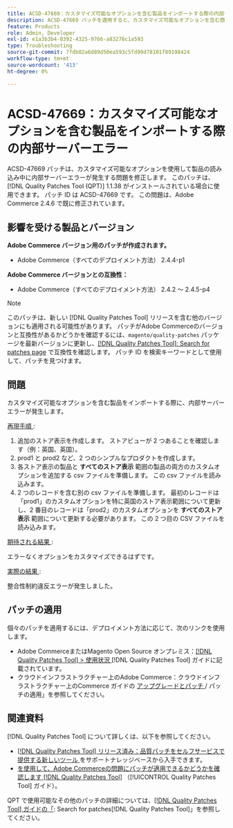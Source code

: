 ```yaml
---
title: ACSD-47669：カスタマイズ可能なオプションを含む製品をインポートする際の内部サーバーエラー
description: ACSD-47669 パッチを適用すると、カスタマイズ可能なオプションを含む商品を読み込む際に内部サーバーエラーが発生するAdobe Commerceの問題を修正できます。
feature: Products
role: Admin, Developer
exl-id: e1a3b3b4-0392-4325-9766-a83276c1a593
type: Troubleshooting
source-git-commit: 7fdb02a6d89d50ea593c5fd99d78101f89198424
workflow-type: tm+mt
source-wordcount: '413'
ht-degree: 0%

---
```


# ACSD-47669：カスタマイズ可能なオプションを含む製品をインポートする際の内部サーバーエラー

ACSD-47669 パッチは、カスタマイズ可能なオプションを使用して製品の読み込み中に内部サーバーエラーが発生する問題を修正します。 このパッチは、[!DNL Quality Patches Tool (QPT)] 1.1.38 がインストールされている場合に使用できます。 パッチ ID は ACSD-47669 です。 この問題は、Adobe Commerce 2.4.6 で既に修正されています。

## 影響を受ける製品とバージョン

**Adobe Commerce バージョン用のパッチが作成されます。**

* Adobe Commerce（すべてのデプロイメント方法） 2.4.4-p1

**Adobe Commerce バージョンとの互換性：**

* Adobe Commerce（すべてのデプロイメント方法） 2.4.2 ～ 2.4.5-p4

>[!NOTE]
>
>このパッチは、新しい [!DNL Quality Patches Tool] リリースを含む他のバージョンにも適用される可能性があります。 パッチがAdobe Commerceのバージョンと互換性があるかどうかを確認するには、`magento/quality-patches` パッケージを最新バージョンに更新し、[[!DNL Quality Patches Tool]: Search for patches page](https://experienceleague.adobe.com/tools/commerce-quality-patches/index.html) で互換性を確認します。 パッチ ID を検索キーワードとして使用して、パッチを見つけます。

## 問題

カスタマイズ可能なオプションを含む製品をインポートする際に、内部サーバーエラーが発生します。

<u> 再現手順 </u>:

1. 追加のストア表示を作成します。 ストアビューが 2 つあることを確認します（例：英国、英国）。
1. prod1 と prod2 など、2 つのシンプルなプロダクトを作成します。
1. 各ストア表示の製品と **すべてのストア表示** 範囲の製品の両方のカスタムオプションを追加する csv ファイルを準備します。 この csv ファイルを読み込みます。
1. 2 つのレコードを含む別の csv ファイルを準備します。 最初のレコードは「prod1」のカスタムオプションを特に英国のストア表示範囲について更新し、2 番目のレコードは「prod2」のカスタムオプションを **すべてのストア表示** 範囲について更新する必要があります。 この 2 つ目の CSV ファイルを読み込みます。

<u> 期待される結果 </u>:

エラーなくオプションをカスタマイズできるはずです。

<u> 実際の結果 </u>:

整合性制約違反エラーが発生しました。

## パッチの適用

個々のパッチを適用するには、デプロイメント方法に応じて、次のリンクを使用します。

* Adobe CommerceまたはMagento Open Source オンプレミス：[[!DNL Quality Patches Tool] > 使用状況 ](/help/tools/quality-patches-tool/usage.md)[!DNL Quality Patches Tool] ガイドに記載されています。
* クラウドインフラストラクチャー上のAdobe Commerce：クラウドインフラストラクチャー上のCommerce ガイドの [ アップグレードとパッチ ](https://experienceleague.adobe.com/docs/commerce-cloud-service/user-guide/develop/upgrade/apply-patches.html)/ パッチの適用」を参照してください。

## 関連資料

[!DNL Quality Patches Tool] について詳しくは、以下を参照してください。

* [[!DNL Quality Patches Tool]  リリース済み：品質パッチをセルフサービスで提供する新しいツール ](https://experienceleague.adobe.com/en/docs/commerce-operations/tools/quality-patches-tool/quality-patches-tool-to-self-serve-quality-patches) をサポートナレッジベースから入手できます。
* [ を使用して、Adobe Commerceの問題にパッチが適用できるかどうかを確認します  [!DNL Quality Patches Tool]](/help/tools/quality-patches-tool/patches-available-in-qpt/check-patch-for-magento-issue-with-magento-quality-patches.md) （[!UICONTROL Quality Patches Tool] ガイド）。


QPT で使用可能なその他のパッチの詳細については、[[!DNL Quality Patches Tool] ガイドの「](https://experienceleague.adobe.com/tools/commerce-quality-patches/index.html): Search for patches[!DNL Quality Patches Tool]」を参照してください。
